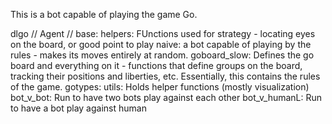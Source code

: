 This is a bot capable of playing the game Go. 

dlgo //
    Agent // 
        base:
        helpers: FUnctions used for strategy - locating eyes on the board, or good point to play
        naive: a bot capable of playing by the rules - makes its moves entirely at random. 
    goboard_slow: Defines the go board and everything on it - functions that define groups on the board, tracking their positions and liberties, etc. Essentially, this contains the rules of the game. 
    gotypes:
    utils: Holds helper functions (mostly visualization)
bot_v_bot: Run to have two bots play against each other
bot_v_humanL: Run to have a bot play against human